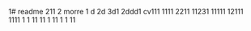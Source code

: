 1# readme 211
2 morre
1 d
2d
3d1 
2ddd1
cv111 
1111
2211
11231
11111
12111  
1111
1  1
11
11
1
11
1
1
11
